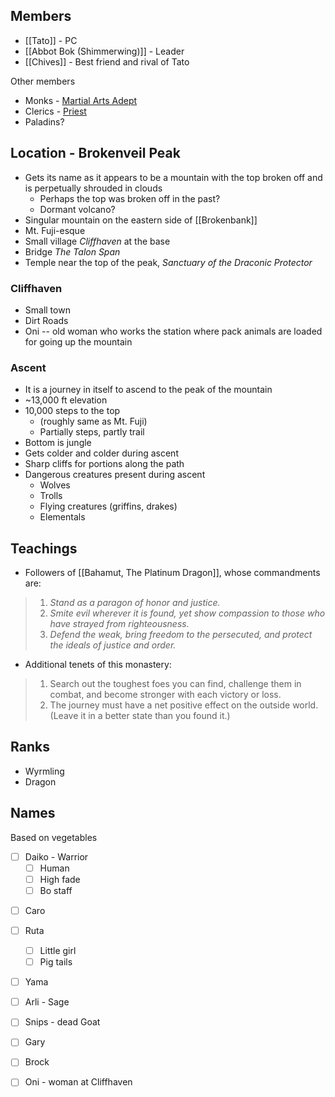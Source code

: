 ## Members 

* [[Tato]] - PC
* [[Abbot Bok (Shimmerwing)]] - Leader
* [[Chives]] - Best friend and rival of Tato

Other members
* Monks - [Martial Arts Adept](https://www.dndbeyond.com/monsters/2560865-martial-arts-adept)
* Clerics - [Priest](https://www.dndbeyond.com/monsters/16985-priest)
* Paladins?
## Location - Brokenveil Peak

* Gets its name as it appears to be a mountain with the top broken off and is perpetually shrouded in clouds
	* Perhaps the top was broken off in the past?
	* Dormant volcano?
* Singular mountain on the eastern side of [[Brokenbank]]
* Mt. Fuji-esque
* Small village *Cliffhaven* at the base
* Bridge *The Talon Span*
* Temple near the top of the peak, *Sanctuary of the Draconic Protector*

### Cliffhaven

* Small town
* Dirt Roads
* Oni -- old woman who works the station where pack animals are loaded for going up the mountain
### Ascent

* It is a journey in itself to ascend to the peak of the mountain
* ~13,000 ft elevation
* 10,000 steps to the top 
	* (roughly same as Mt. Fuji)
	* Partially steps, partly trail
* Bottom is jungle
* Gets colder and colder during ascent
* Sharp cliffs for portions along the path
* Dangerous creatures present during ascent
	* Wolves
	* Trolls
	* Flying creatures (griffins, drakes)
	* Elementals

## Teachings

* Followers of [[Bahamut, The Platinum Dragon]], whose commandments are:

> 1. _Stand as a paragon of honor and justice._
> 2. _Smite evil wherever it is found, yet show compassion to those who have strayed from righteousness._
> 3. _Defend the weak, bring freedom to the persecuted, and protect the ideals of justice and order._

* Additional tenets of this monastery:

>1. Search out the toughest foes you can find, challenge them in combat, and become stronger with each victory or loss.
>2. The journey must have a net positive effect on the outside world. (Leave it in a better state than you found it.)
## Ranks

* Wyrmling
* Dragon

## Names

Based on vegetables

- [ ] Daiko - Warrior
	- [ ] Human
	- [ ] High fade
	- [ ] Bo staff
* [ ] Caro
* [ ] Ruta
	* [ ] Little girl
	* [ ] Pig tails
* [ ] Yama
* [ ] Arli - Sage
* [ ] Snips - dead Goat
* [ ] Gary
* [ ] Brock
* [ ] Oni - woman at Cliffhaven

